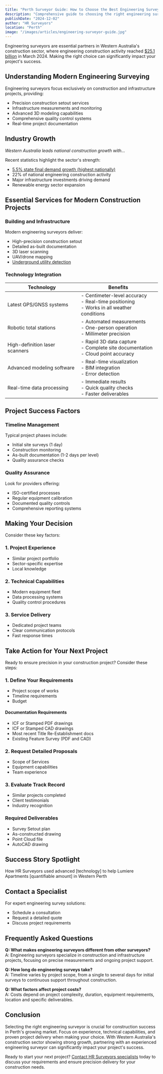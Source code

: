 ```yaml
---
title: "Perth Surveyor Guide: How to Choose the Best Engineering Surveyor (2024)"
description: "Comprehensive guide to choosing the right engineering surveyor in Perth, with insights into Western Australia's $25.1B construction sector and essential factors for project success."
publishDate: "2024-12-02"
author: "HR Surveyors"
location: "Perth"
image: "/images/articles/engineering-surveyor-guide.jpg"
---
```


Engineering surveyors are essential partners in Western Australia's construction sector, where engineering construction activity reached [$25.1 billion](https://www.engineersaustralia.org.au/sites/default/files/2024-09/The-Engineering-Labour-Market-Overview-August-24.pdf) in March 2024. Making the right choice can significantly impact your project's success.

## Understanding Modern Engineering Surveying

Engineering surveyors focus exclusively on construction and infrastructure projects, providing:

- Precision construction setout services
- Infrastructure measurements and monitoring
- Advanced 3D modeling capabilities
- Comprehensive quality control systems
- Real-time project documentation

## Industry Growth 
*Western Australia leads national construction growth with...*

Recent statistics highlight the sector's strength:

- [5.5% state final demand growth (highest nationally)](https://www.wa.gov.au/system/files/2024-07/waeconomicprofilejune2024.docx)
- 22% of national engineering construction activity
- Major infrastructure investments driving demand
- Renewable energy sector expansion

## Essential Services for Modern Construction Projects

### Building and Infrastructure
Modern engineering surveyors deliver:
- High-precision construction setout
- Detailed as-built documentation
- 3D laser scanning
- UAV/drone mapping
- [Underground utility detection](https://www.hrutilities.com.au/)

### Technology Integration
| Technology | Benefits |
|------------|----------|
| Latest GPS/GNSS systems | - Centimeter-level accuracy<br>- Real-time positioning<br>- Works in all weather conditions |
| Robotic total stations | - Automated measurements<br>- One-person operation<br>- Millimeter precision |
| High-definition laser scanners | - Rapid 3D data capture<br>- Complete site documentation<br>- Cloud point accuracy |
| Advanced modeling software | - Real-time visualization<br>- BIM integration<br>- Error detection |
| Real-time data processing | - Immediate results<br>- Quick quality checks<br>- Faster deliverables |

## Project Success Factors

### Timeline Management
Typical project phases include:
- Initial site surveys (1 day)
- Construction monitoring
- As-built documentation (1-2 days per level)
- Quality assurance checks

### Quality Assurance
Look for providers offering:
- ISO-certified processes
- Regular equipment calibration
- Documented quality controls
- Comprehensive reporting systems

## Making Your Decision

Consider these key factors:

### 1. Project Experience
- Similar project portfolio
- Sector-specific expertise
- Local knowledge

### 2. Technical Capabilities
- Modern equipment fleet
- Data processing systems
- Quality control procedures

### 3. Service Delivery
- Dedicated project teams
- Clear communication protocols
- Fast response times

## Take Action for Your Next Project

Ready to ensure precision in your construction project? Consider these steps:

### 1. Define Your Requirements
- Project scope of works
- Timeline requirements
- Budget 

#### Documentation Requirements
- ICF or Stamped PDF drawings
- ICF or Stamped CAD drawings
- Most recent Title Re-Establishment docs
- Existing Feature Survey (PDF and CAD)

### 2. Request Detailed Proposals
- Scope of Services
- Equipment capabilities
- Team experience

### 3. Evaluate Track Record
- Similar projects completed
- Client testimonials
- Industry recognition

### Required Deliverables
- Survey Setout plan
- As-constructed drawing
- Point Cloud file
- AutoCAD drawing

## Success Story Spotlight
How HR Surveyors used advanced [technology] to help Lumiere Apartments [quantifiable amount] in Western Perth

## Contact a Specialist

For expert engineering survey solutions:
- Schedule a consultation
- Request a detailed quote
- Discuss project requirements

## Frequently Asked Questions

**Q: What makes engineering surveyors different from other surveyors?**  
A: Engineering surveyors specialize in construction and infrastructure projects, focusing on precise measurements and ongoing project support.

**Q: How long do engineering surveys take?**  
A: Timeline varies by project scope, from a single to several days for initial surveys to continuous support throughout construction.

**Q: What factors affect project costs?**  
A: Costs depend on project complexity, duration, equipment requirements, location and specific deliverables.

## Conclusion

Selecting the right engineering surveyor is crucial for construction success in Perth's growing market. Focus on experience, technical capabilities, and proven project delivery when making your choice. With Western Australia's construction sector showing strong growth, partnering with an experienced engineering surveyor can significantly impact your project's success.

Ready to start your next project? [Contact HR Surveyors specialists](/contact) today to discuss your requirements and ensure precision delivery for your construction needs.
